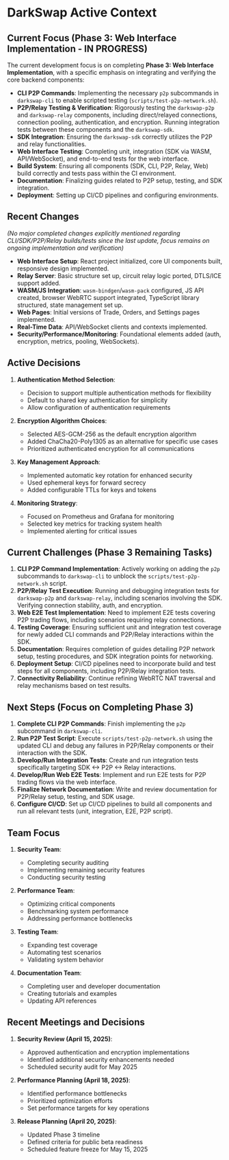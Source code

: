 # DarkSwap Active Context

## Current Focus (Phase 3: Web Interface Implementation - IN PROGRESS)

The current development focus is on completing **Phase 3: Web Interface Implementation**, with a specific emphasis on integrating and verifying the core backend components:
-   **CLI P2P Commands**: Implementing the necessary `p2p` subcommands in `darkswap-cli` to enable scripted testing (`scripts/test-p2p-network.sh`).
-   **P2P/Relay Testing & Verification**: Rigorously testing the `darkswap-p2p` and `darkswap-relay` components, including direct/relayed connections, connection pooling, authentication, and encryption. Running integration tests between these components and the `darkswap-sdk`.
-   **SDK Integration**: Ensuring the `darkswap-sdk` correctly utilizes the P2P and relay functionalities.
-   **Web Interface Testing**: Completing unit, integration (SDK via WASM, API/WebSocket), and end-to-end tests for the web interface.
-   **Build System**: Ensuring all components (SDK, CLI, P2P, Relay, Web) build correctly and tests pass within the CI environment.
-   **Documentation**: Finalizing guides related to P2P setup, testing, and SDK integration.
-   **Deployment**: Setting up CI/CD pipelines and configuring environments.

## Recent Changes

*(No major *completed* changes explicitly mentioned regarding CLI/SDK/P2P/Relay builds/tests since the last update, focus remains on ongoing implementation and verification)*

-   **Web Interface Setup**: React project initialized, core UI components built, responsive design implemented.
-   **Relay Server**: Basic structure set up, circuit relay logic ported, DTLS/ICE support added.
-   **WASM/JS Integration**: `wasm-bindgen`/`wasm-pack` configured, JS API created, browser WebRTC support integrated, TypeScript library structured, state management set up.
-   **Web Pages**: Initial versions of Trade, Orders, and Settings pages implemented.
-   **Real-Time Data**: API/WebSocket clients and contexts implemented.
-   **Security/Performance/Monitoring**: Foundational elements added (auth, encryption, metrics, pooling, WebSockets).

## Active Decisions

1. **Authentication Method Selection**:
   - Decision to support multiple authentication methods for flexibility
   - Default to shared key authentication for simplicity
   - Allow configuration of authentication requirements

2. **Encryption Algorithm Choices**:
   - Selected AES-GCM-256 as the default encryption algorithm
   - Added ChaCha20-Poly1305 as an alternative for specific use cases
   - Prioritized authenticated encryption for all communications

3. **Key Management Approach**:
   - Implemented automatic key rotation for enhanced security
   - Used ephemeral keys for forward secrecy
   - Added configurable TTLs for keys and tokens

4. **Monitoring Strategy**:
   - Focused on Prometheus and Grafana for monitoring
   - Selected key metrics for tracking system health
   - Implemented alerting for critical issues

## Current Challenges (Phase 3 Remaining Tasks)

1.  **CLI P2P Command Implementation**: Actively working on adding the `p2p` subcommands to `darkswap-cli` to unblock the `scripts/test-p2p-network.sh` script.
2.  **P2P/Relay Test Execution**: Running and debugging integration tests for `darkswap-p2p` and `darkswap-relay`, including scenarios involving the SDK. Verifying connection stability, auth, and encryption.
3.  **Web E2E Test Implementation**: Need to implement E2E tests covering P2P trading flows, including scenarios requiring relay connections.
4.  **Testing Coverage**: Ensuring sufficient unit and integration test coverage for newly added CLI commands and P2P/Relay interactions within the SDK.
5.  **Documentation**: Requires completion of guides detailing P2P network setup, testing procedures, and SDK integration points for networking.
6.  **Deployment Setup**: CI/CD pipelines need to incorporate build and test steps for all components, including P2P/Relay integration tests.
7.  **Connectivity Reliability**: Continue refining WebRTC NAT traversal and relay mechanisms based on test results.

## Next Steps (Focus on Completing Phase 3)

1.  **Complete CLI P2P Commands**: Finish implementing the `p2p` subcommand in `darkswap-cli`.
2.  **Run P2P Test Script**: Execute `scripts/test-p2p-network.sh` using the updated CLI and debug any failures in P2P/Relay components or their interaction with the SDK.
3.  **Develop/Run Integration Tests**: Create and run integration tests specifically targeting SDK <-> P2P <-> Relay interactions.
4.  **Develop/Run Web E2E Tests**: Implement and run E2E tests for P2P trading flows via the web interface.
5.  **Finalize Network Documentation**: Write and review documentation for P2P/Relay setup, testing, and SDK usage.
6.  **Configure CI/CD**: Set up CI/CD pipelines to build all components and run all relevant tests (unit, integration, E2E, P2P script).

## Team Focus

1. **Security Team**:
   - Completing security auditing
   - Implementing remaining security features
   - Conducting security testing

2. **Performance Team**:
   - Optimizing critical components
   - Benchmarking system performance
   - Addressing performance bottlenecks

3. **Testing Team**:
   - Expanding test coverage
   - Automating test scenarios
   - Validating system behavior

4. **Documentation Team**:
   - Completing user and developer documentation
   - Creating tutorials and examples
   - Updating API references

## Recent Meetings and Decisions

1. **Security Review (April 15, 2025)**:
   - Approved authentication and encryption implementations
   - Identified additional security enhancements needed
   - Scheduled security audit for May 2025

2. **Performance Planning (April 18, 2025)**:
   - Identified performance bottlenecks
   - Prioritized optimization efforts
   - Set performance targets for key operations

3. **Release Planning (April 20, 2025)**:
   - Updated Phase 3 timeline
   - Defined criteria for public beta readiness
   - Scheduled feature freeze for May 15, 2025

